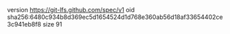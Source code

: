 version https://git-lfs.github.com/spec/v1
oid sha256:6480c934b8d369ec5d1654524d1d768e360ab56d18af33654402ce3c941eb8f8
size 91
